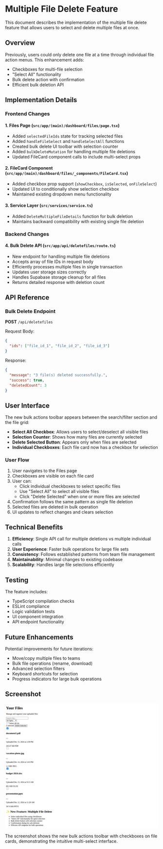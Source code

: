 # Multiple File Delete Feature

This document describes the implementation of the multiple file delete feature that allows users to select and delete multiple files at once.

## Overview

Previously, users could only delete one file at a time through individual file action menus. This enhancement adds:
- Checkboxes for multi-file selection
- "Select All" functionality
- Bulk delete action with confirmation
- Efficient bulk deletion API

## Implementation Details

### Frontend Changes

#### 1. Files Page (`src/app/(main)/dashboard/files/page.tsx`)
- Added `selectedFileIds` state for tracking selected files
- Added `handleFileSelect` and `handleSelectAll` functions
- Created bulk delete UI toolbar with selection counter
- Added `bulkDeleteMutation` for handling multiple file deletions
- Updated FileCard component calls to include multi-select props

#### 2. FileCard Component (`src/app/(main)/dashboard/files/_components/FileCard.tsx`)
- Added checkbox prop support (`showCheckbox`, `isSelected`, `onFileSelect`)
- Updated UI to conditionally show selection checkbox
- Maintained existing dropdown menu functionality

#### 3. Service Layer (`src/services/service.ts`)
- Added `DeleteMultipleFileDetails` function for bulk deletion
- Maintains backward compatibility with existing single file deletion

### Backend Changes

#### 4. Bulk Delete API (`src/app/api/deletefiles/route.ts`)
- New endpoint for handling multiple file deletions
- Accepts array of file IDs in request body
- Efficiently processes multiple files in single transaction
- Updates user storage sizes correctly
- Handles Supabase storage cleanup for all files
- Returns detailed response with deletion count

## API Reference

### Bulk Delete Endpoint

**POST** `/api/deletefiles`

Request Body:
```json
{
  "ids": ["file_id_1", "file_id_2", "file_id_3"]
}
```

Response:
```json
{
  "message": "3 file(s) deleted successfully.",
  "success": true,
  "deletedCount": 3
}
```

## User Interface

The new bulk actions toolbar appears between the search/filter section and the file grid:

- **Select All Checkbox**: Allows users to select/deselect all visible files
- **Selection Counter**: Shows how many files are currently selected
- **Delete Selected Button**: Appears only when files are selected
- **Individual Checkboxes**: Each file card now has a checkbox for selection

### User Flow

1. User navigates to the Files page
2. Checkboxes are visible on each file card
3. User can:
   - Click individual checkboxes to select specific files
   - Use "Select All" to select all visible files
   - Click "Delete Selected" when one or more files are selected
4. Confirmation follows the same pattern as single file deletion
5. Selected files are deleted in bulk operation
6. UI updates to reflect changes and clears selection

## Technical Benefits

1. **Efficiency**: Single API call for multiple deletions vs multiple individual calls
2. **User Experience**: Faster bulk operations for large file sets
3. **Consistency**: Follows established patterns from team file management
4. **Maintainability**: Minimal changes to existing codebase
5. **Scalability**: Handles large file selections efficiently

## Testing

The feature includes:
- TypeScript compilation checks
- ESLint compliance
- Logic validation tests
- UI component integration
- API endpoint functionality

## Future Enhancements

Potential improvements for future iterations:
- Move/copy multiple files to teams
- Bulk file operations (rename, download)
- Advanced selection filters
- Keyboard shortcuts for selection
- Progress indicators for large bulk operations

## Screenshot

![Multiple Delete Feature UI](multiple-delete-feature-ui.png)

The screenshot shows the new bulk actions toolbar with checkboxes on file cards, demonstrating the intuitive multi-select interface.